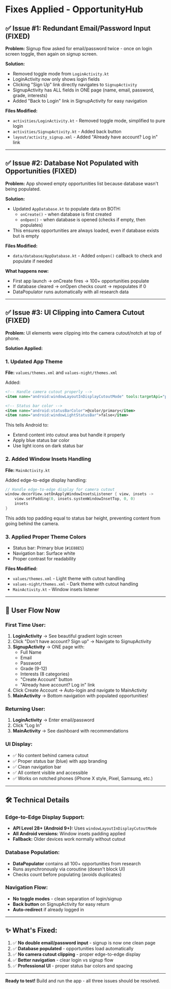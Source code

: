 # Fixes Applied - OpportunityHub

## ✅ Issue #1: Redundant Email/Password Input (FIXED)

**Problem:** Signup flow asked for email/password twice - once on login screen toggle, then again on signup screen.

**Solution:**
- Removed toggle mode from `LoginActivity.kt`
- LoginActivity now only shows login fields
- Clicking "Sign Up" link directly navigates to `SignupActivity`
- SignupActivity has ALL fields in ONE page (name, email, password, grade, interests)
- Added "Back to Login" link in SignupActivity for easy navigation

**Files Modified:**
- `activities/LoginActivity.kt` - Removed toggle mode, simplified to pure login
- `activities/SignupActivity.kt` - Added back button
- `layout/activity_signup.xml` - Added "Already have account? Log in" link

---

## ✅ Issue #2: Database Not Populated with Opportunities (FIXED)

**Problem:** App showed empty opportunities list because database wasn't being populated.

**Solution:**
- Updated `AppDatabase.kt` to populate data on BOTH:
  - `onCreate()` - when database is first created
  - `onOpen()` - when database is opened (checks if empty, then populates)
- This ensures opportunities are always loaded, even if database exists but is empty

**Files Modified:**
- `data/database/AppDatabase.kt` - Added `onOpen()` callback to check and populate if needed

**What happens now:**
- First app launch → onCreate fires → 100+ opportunities populate
- If database cleared → onOpen checks count → repopulates if 0
- DataPopulator runs automatically with all research data

---

## ✅ Issue #3: UI Clipping into Camera Cutout (FIXED)

**Problem:** UI elements were clipping into the camera cutout/notch at top of phone.

**Solution Applied:**

### 1. Updated App Theme
**File:** `values/themes.xml` and `values-night/themes.xml`

Added:
```xml
<!-- Handle camera cutout properly -->
<item name="android:windowLayoutInDisplayCutoutMode" tools:targetApi="p">shortEdges</item>

<!-- Status bar color -->
<item name="android:statusBarColor">@color/primary</item>
<item name="android:windowLightStatusBar">false</item>
```

This tells Android to:
- Extend content into cutout area but handle it properly
- Apply blue status bar color
- Use light icons on dark status bar

### 2. Added Window Insets Handling
**File:** `MainActivity.kt`

Added edge-to-edge display handling:
```kotlin
// Handle edge-to-edge display for camera cutout
window.decorView.setOnApplyWindowInsetsListener { view, insets ->
    view.setPadding(0, insets.systemWindowInsetTop, 0, 0)
    insets
}
```

This adds top padding equal to status bar height, preventing content from going behind the camera.

### 3. Applied Proper Theme Colors
- Status bar: Primary blue (`#1E88E5`)
- Navigation bar: Surface white
- Proper contrast for readability

**Files Modified:**
- `values/themes.xml` - Light theme with cutout handling
- `values-night/themes.xml` - Dark theme with cutout handling
- `MainActivity.kt` - Window insets listener

---

## 🎉 User Flow Now

### First Time User:
1. **LoginActivity** → See beautiful gradient login screen
2. Click "Don't have account? Sign up" → Navigate to SignupActivity
3. **SignupActivity** → ONE page with:
   - Full Name
   - Email
   - Password
   - Grade (9-12)
   - Interests (8 categories)
   - "Create Account" button
   - "Already have account? Log in" link
4. Click Create Account → Auto-login and navigate to MainActivity
5. **MainActivity** → Bottom navigation with populated opportunities!

### Returning User:
1. **LoginActivity** → Enter email/password
2. Click "Log In"
3. **MainActivity** → See dashboard with recommendations

### UI Display:
- ✅ No content behind camera cutout
- ✅ Proper status bar (blue) with app branding
- ✅ Clean navigation bar
- ✅ All content visible and accessible
- ✅ Works on notched phones (iPhone X style, Pixel, Samsung, etc.)

---

## 🛠️ Technical Details

### Edge-to-Edge Display Support:
- **API Level 28+ (Android 9+):** Uses `windowLayoutInDisplayCutoutMode`
- **All Android versions:** Window insets padding applied
- **Fallback:** Older devices work normally without cutout

### Database Population:
- **DataPopulator** contains all 100+ opportunities from research
- Runs asynchronously via coroutine (doesn't block UI)
- Checks count before populating (avoids duplicates)

### Navigation Flow:
- **No toggle modes** - clean separation of login/signup
- **Back button** on SignupActivity for easy return
- **Auto-redirect** if already logged in

---

## ✨ What's Fixed:

1. ✅ **No double email/password input** - signup is now one clean page
2. ✅ **Database populated** - opportunities load automatically
3. ✅ **No camera cutout clipping** - proper edge-to-edge display
4. ✅ **Better navigation** - clear login vs signup flow
5. ✅ **Professional UI** - proper status bar colors and spacing

---

**Ready to test!** Build and run the app - all three issues should be resolved.
